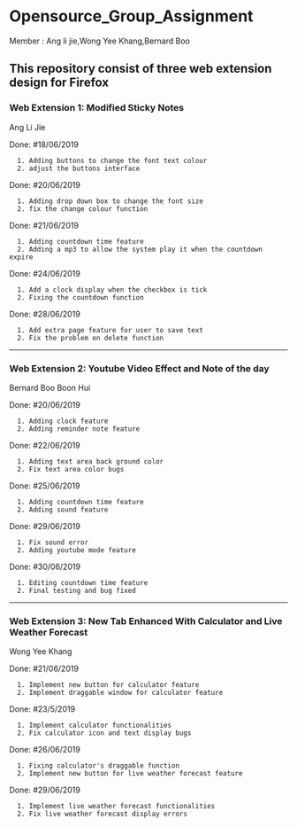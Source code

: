 # Opensource_Group_Assignment
Member : Ang li jie,Wong Yee Khang,Bernard Boo 

## This repository consist of three web extension design for Firefox


### Web Extension 1: Modified Sticky Notes

Ang Li Jie

Done: #18/06/2019
      
      1. Adding buttons to change the font text colour 
      2. adjust the buttons interface
      
Done: #20/06/2019

      1. Adding drop down box to change the font size
      2. fix the change colour function
      
Done: #21/06/2019

      1. Adding countdown time feature
      2. Adding a mp3 to allow the system play it when the countdown expire
      
Done: #24/06/2019

      1. Add a clock display when the checkbox is tick
      2. Fixing the countdown function
      
Done: #28/06/2019

      1. Add extra page feature for user to save text
      2. Fix the problem on delete function
       
___________________________________________________________________________________________



### Web Extension 2: Youtube Video Effect and Note of the day  

Bernard Boo Boon Hui

Done: #20/06/2019
      
      1. Adding clock feature
      2. Adding reminder note feature
      
Done: #22/06/2019

      1. Adding text area back ground color
      2. Fix text area color bugs
      
Done: #25/06/2019

      1. Adding countdown time feature
      2. Adding sound feature
      
Done: #29/06/2019

      1. Fix sound error
      2. Adding youtube mode feature
      
Done: #30/06/2019

      1. Editing countdown time feature
      2. Final testing and bug fixed
       
___________________________________________________________________________________________
    
### Web Extension 3: New Tab Enhanced With Calculator and Live Weather Forecast

Wong Yee Khang

Done: #21/06/2019
      
      1. Implement new button for calculator feature
      2. Implement draggable window for calculator feature
      
Done: #23/5/2019

      1. Implement calculator functionalities
      2. Fix calculator icon and text display bugs
      
Done: #26/06/2019

      1. Fixing calculator's draggable function
      2. Implement new button for live weather forecast feature
      
Done: #29/06/2019

      1. Implement live weather forecast functionalities
      2. Fix live weather forecast display errors
      
